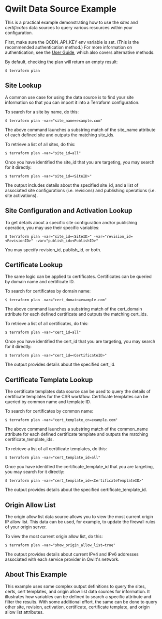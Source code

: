 # Qwilt Data Source Example

This is a practical example demonstrating how to use the *sites* and *certificates* data sources to query various resources within your configuration.

First, make sure the QCDN_API_KEY env variable is set. (This is the recommended authentication method.)
For more information on authentication, see the [User Guide](https://docs.qwilt.com/docs/terraform-user-guide#authentication), which also covers alternative methods.

By default, checking the plan will return an empty result:
```
$ terraform plan
```

## Site Lookup

A common use case for using the data source is to find your site information so that you can import it into a Terraform configuration.  

To search for a site by name, do this:

```
$ terraform plan -var="site_name=example.com"
```

The above command launches a substring match of the site_name attribute of each defined site and outputs the matching site_ids.


To retrieve a list of all sites, do this:

```
$ terraform plan -var="site_id=all"
```

Once you have identified the site_id that you are targeting, you may search for it directly:

```
$ terraform plan -var="site_id=<SiteID>"
```
   
The output includes details about the specified site_id, and a list of associated site configurations (i.e. revisions) and publishing operations (i.e. site activations).

## Site Configuration and Activation Lookup

To get details about a specific site configuration and/or publishing operation, you may use their specific variables:
```
$ terraform plan -var="site_id=<SiteID>" -var="revision_id=<RevisionID>" -var="publish_id=<PublishID>"
```
You may specify revision_id, publish_id, or both.

## Certificate Lookup

The same logic can be applied to certificates.  Certificates can be queried by domain name and certificate ID.

To search for certificates by domain name:

```
$ terraform plan -var="cert_domain=example.com"
```
The above command launches a substring match of the cert_domain attribute for each defined certificate and outputs the matching cert_ids.


To retrieve a list of all certificates, do this:

```
$ terraform plan -var="cert_id=all"
```

Once you have identified the cert_id that you are targeting, you may search for it directly:

```
$ terraform plan -var="cert_id=<CertificateID>"
```
The output provides details about the specified cert_id.

## Certificate Template Lookup

The certificate templates data source can be used to query the details of certificate templates for the CSR workflow.  Certificate templates can be queried by common name and template ID.

To search for certificates by common name:

```
$ terraform plan -var="cert_template_cn=example.com"
```
The above command launches a substring match of the common_name attribute for each defined certificate template and outputs the matching certificate_template_ids.

To retrieve a list of all certificate templates, do this:

```
$ terraform plan -var="cert_template_id=all"
```

Once you have identified the certificate_template_id that you are targeting, you may search for it directly:

```
$ terraform plan -var="cert_template_id=<CertificateTemplateID>"
```
The output provides details about the specified certificate_template_id.

## Origin Allow List

The origin allow list data source allows you to view the most current origin IP allow list.  This data can be used, for example, to update the firewall rules of your origin server.

To view the most current origin allow list, do this:

```
$ terraform plan -var="show_origin_allow_list=true"
```
The output provides details about current IPv4 and IPv6 addresses associated with each service provider in Qwilt's network.

## About This Example

This example uses some complex output definitions to query the sites, certs, cert templates, and origin allow list data sources for information.  It illustrates how variables can be defined to search a specific attribute and filter the results.  With some additional effort, the same can be done to query other site, revision, activation, certificate, certificate template, and origin allow list attributes.
